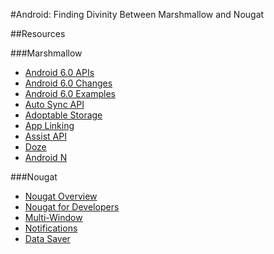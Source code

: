 #Android: Finding Divinity Between Marshmallow and Nougat



##Resources

###Marshmallow
+ [Android 6.0 APIs](http://l.mfazio.me/android-6-apis)
+ [Android 6.0 Changes](http://l.mfazio.me/android-6-changes)
+ [Android 6.0 Examples](http://l.mfazio.me/android-6-samples)
+ [Auto Sync API](http://l.mfazio.me/android-6-autosync)
+ [Adoptable Storage](http://l.mfazio.me/android-6-adopt-storage)
+ [App Linking](http://l.mfazio.me/android-6-app-linking)
+ [Assist API](http://l.mfazio.me/android-assist-api)
+ [Doze](http://l.mfazio.me/android-6-doze-standby)
+ [Android N](http://l.mfazio.me/android-n-preview)

###Nougat
+ [Nougat Overview](http://l.mfazio.me/nougat-overview)
+ [Nougat for Developers](http://l.mfazio.me/nougat-api-overview)
+ [Multi-Window](http://l.mfazio.me/nougat-multi-window)
+ [Notifications](http://l.mfazio.me/nougat-notifications)
+ [Data Saver](http://l.mfazio.me/nougat-data-saver)